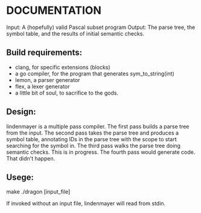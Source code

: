 DOCUMENTATION
=============

Input: A (hopefully) valid Pascal subset program
Output: The parse tree, the symbol table, and the results of initial semantic checks.

Build requirements:
-------------------
- clang, for specific extensions (blocks)
- a go compiler, for the program that generates sym_to_string(int)
- lemon, a parser generator
- flex, a lexer generator
- a little bit of soul, to sacrifice to the gods.

Design:
-------
lindenmayer is a multiple pass compiler.
The first pass builds a parse tree from the input.
The second pass takes the parse tree and produces a symbol table, annotating IDs in the parse tree
with the scope to start searching for the symbol in.
The third pass walks the parse tree doing semantic checks. This is in progress.
The fourth pass would generate code. That didn't happen.

Usege:
------
make
./dragon [input_file]

If invoked without an input file, lindenmayer will read from stdin.
